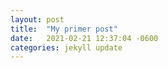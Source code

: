 ```yaml
---
layout: post
title:  "My primer post"
date:   2021-02-21 12:37:04 -0600
categories: jekyll update
---
```

